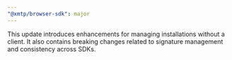 ```yaml
---
"@xmtp/browser-sdk": major
---
```


This update introduces enhancements for managing installations without a client. It also contains breaking changes related to signature management and consistency across SDKs.
